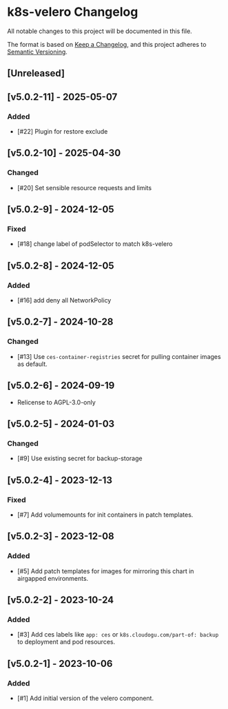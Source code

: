 # k8s-velero Changelog
All notable changes to this project will be documented in this file.

The format is based on [Keep a Changelog](https://keepachangelog.com/en/1.0.0/),
and this project adheres to [Semantic Versioning](https://semver.org/spec/v2.0.0.html).

## [Unreleased]

## [v5.0.2-11] - 2025-05-07
### Added
- [#22] Plugin for restore exclude

## [v5.0.2-10] - 2025-04-30

### Changed
- [#20] Set sensible resource requests and limits

## [v5.0.2-9] - 2024-12-05
### Fixed
- [#18] change label of podSelector to match k8s-velero

## [v5.0.2-8] - 2024-12-05
### Added
- [#16] add deny all NetworkPolicy

## [v5.0.2-7] - 2024-10-28
### Changed
- [#13] Use `ces-container-registries` secret for pulling container images as default.

## [v5.0.2-6] - 2024-09-19
- Relicense to AGPL-3.0-only

## [v5.0.2-5] - 2024-01-03
### Changed
- [#9] Use existing secret for backup-storage

## [v5.0.2-4] - 2023-12-13
### Fixed
- [#7] Add volumemounts for init containers in patch templates.

## [v5.0.2-3] - 2023-12-08
### Added
- [#5] Add patch templates for images for mirroring this chart in airgapped environments.

## [v5.0.2-2] - 2023-10-24
### Added
- [#3] Add ces labels like `app: ces` or `k8s.cloudogu.com/part-of: backup` to deployment and pod resources.

## [v5.0.2-1] - 2023-10-06
### Added
- [#1] Add initial version of the velero component.